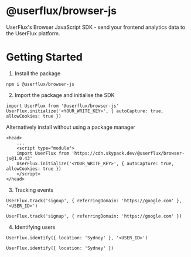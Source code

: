 # @userflux/browser-js
UserFlux's Browser JavaScript SDK - send your frontend analytics data to the UserFlux platform.

# Getting Started
1. Install the package
```
npm i @userflux/browser-js
```

2. Import the package and initialise the SDK
```
import UserFlux from '@userflux/browser-js'
UserFlux.initialize('<YOUR_WRITE_KEY>', { autoCapture: true, allowCookies: true })
```

Alternatively install without using a package manager
```
<head>
    ...
    <script type="module">
    import UserFlux from 'https://cdn.skypack.dev/@userflux/browser-js@1.0.43'
    UserFlux.initialize('<YOUR_WRITE_KEY>', { autoCapture: true, allowCookies: true })
    </script>
</head>
```

3. Tracking events
```
UserFlux.track('signup', { referringDomain: 'https://google.com' }, '<USER_ID>')
```

```
UserFlux.track('signup', { referringDomain: 'https://google.com' })
```

4. Identifying users
```
UserFlux.identify({ location: 'Sydney' }, '<USER_ID>')
```

```
UserFlux.identify({ location: 'Sydney' })
```
